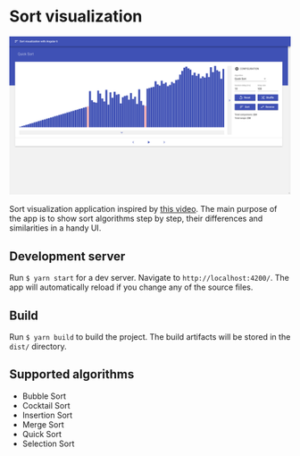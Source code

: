 # Sort visualization

![Preview](./preview.png)

Sort visualization application inspired by [this video](https://www.youtube.com/watch?v=kPRA0W1kECg). The main purpose of the app is to show sort algorithms step by step, their differences and similarities in a handy UI.

## Development server

Run `$ yarn start` for a dev server. Navigate to `http://localhost:4200/`. The app will automatically reload if you change any of the source files.

## Build

Run `$ yarn build` to build the project. The build artifacts will be stored in the `dist/` directory.

## Supported algorithms

- Bubble Sort
- Cocktail Sort
- Insertion Sort
- Merge Sort
- Quick Sort
- Selection Sort
